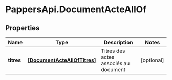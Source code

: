 # PappersApi.DocumentActeAllOf

## Properties

Name | Type | Description | Notes
------------ | ------------- | ------------- | -------------
**titres** | [**[DocumentActeAllOfTitres]**](DocumentActeAllOfTitres.md) | Titres des actes associés au document | [optional] 


